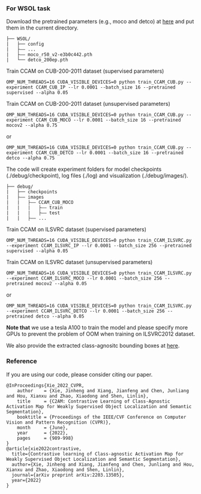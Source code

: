 ### For WSOL task

Download the pretrained parameters (e.g., moco and detco) at [here](https://drive.google.com/drive/folders/1erzARKq9g02-3pUGhY6-hyGzD-hoty5b?usp=sharing) and put them in the current directory.

```
├── WSOL/
|   ├── config
|   ├—— ...
|   ├—— moco_r50_v2-e3b0c442.pth
|   └── detco_200ep.pth
```

Train CCAM on CUB-200-2011 dataset (supervised parameters) 

```
OMP_NUM_THREADS=16 CUDA_VISIBLE_DEVICES=0 python train_CCAM_CUB.py --experiment CCAM_CUB_IP --lr 0.0001 --batch_size 16 --pretrained supervised --alpha 0.05
```

Train CCAM on CUB-200-2011 dataset (unsupervised parameters) 

```
OMP_NUM_THREADS=16 CUDA_VISIBLE_DEVICES=0 python train_CCAM_CUB.py --experiment CCAM_CUB_MOCO --lr 0.0001 --batch_size 16 --pretrained mocov2 --alpha 0.75
```

or

```
OMP_NUM_THREADS=16 CUDA_VISIBLE_DEVICES=0 python train_CCAM_CUB.py --experiment CCAM_CUB_DETCO --lr 0.0001 --batch_size 16 --pretrained detco --alpha 0.75
```

The code will create experiment folders for model checkpoints (./debug/checkpoint), log files (./log) and visualization (./debug/images/).

```
├── debug/
|   ├── checkpoints
|   ├—— images
|   |   ├—— CCAM_CUB_MOCO
|   |   |   ├—— train
|   |   |   ├—— test
|   |   ├—— ...
```


Train CCAM on ILSVRC dataset (supervised parameters) 

```
OMP_NUM_THREADS=16 CUDA_VISIBLE_DEVICES=0 python train_CCAM_ILSVRC.py --experiment CCAM_ILSVRC_IP --lr 0.0001 --batch_size 256 --pretrained supervised --alpha 0.05
```

Train CCAM on ILSVRC dataset (unsupervised parameters) 

```
OMP_NUM_THREADS=16 CUDA_VISIBLE_DEVICES=0 python train_CCAM_ILSVRC.py --experiment CCAM_ILSVRC_MOCO --lr 0.0001 --batch_size 256 --pretrained mocov2 --alpha 0.05
```

or

```
OMP_NUM_THREADS=16 CUDA_VISIBLE_DEVICES=0 python train_CCAM_ILSVRC.py --experiment CCAM_ILSVRC_DETCO --lr 0.0001 --batch_size 256 --pretrained detco --alpha 0.05
```

**Note that** we use a tesla A100 to train the model and please specify more GPUs to prevent the problem of OOM when training on ILSVRC2012 dataset.

We also provide the extracted class-agnositc bounding boxes at [here](https://drive.google.com/drive/folders/1erzARKq9g02-3pUGhY6-hyGzD-hoty5b).

### Reference

If you are using our code, please consider citing our paper.

```
@InProceedings{Xie_2022_CVPR,
    author    = {Xie, Jinheng and Xiang, Jianfeng and Chen, Junliang and Hou, Xianxu and Zhao, Xiaodong and Shen, Linlin},
    title     = {C2AM: Contrastive Learning of Class-Agnostic Activation Map for Weakly Supervised Object Localization and Semantic Segmentation},
    booktitle = {Proceedings of the IEEE/CVF Conference on Computer Vision and Pattern Recognition (CVPR)},
    month     = {June},
    year      = {2022},
    pages     = {989-998}
}
@article{xie2022contrastive,
  title={Contrastive learning of Class-agnostic Activation Map for Weakly Supervised Object Localization and Semantic Segmentation},
  author={Xie, Jinheng and Xiang, Jianfeng and Chen, Junliang and Hou, Xianxu and Zhao, Xiaodong and Shen, Linlin},
  journal={arXiv preprint arXiv:2203.13505},
  year={2022}
}
```

